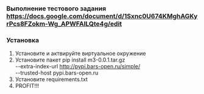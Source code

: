 ### Выполнение тестового задания https://docs.google.com/document/d/1Sxnc0U674KMghAGKyrPcs8FZokm-Wg_APWFAILQte4g/edit

### Установка
  1. Установите и актвируйте виртуальное окружение
  2. Установите пакет
    pip install m3-0.0.1.tar.gz \
    --extra-index-url http://pypi.bars-open.ru/simple/ \
    --trusted-host pypi.bars-open.ru
  3. Установите requirements.txt
  4. PROFIT!!!
